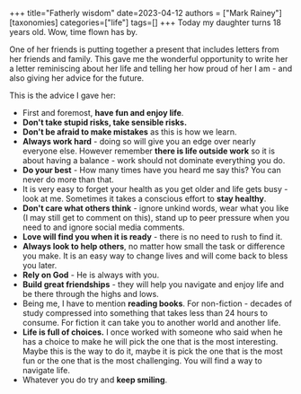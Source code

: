 +++
title="Fatherly wisdom"
date=2023-04-12
authors = ["Mark Rainey"]
[taxonomies]
categories=["life"]
tags=[]
+++
Today my daughter turns 18 years old. Wow, time flown has by.

One of her friends is putting together a present that includes letters from her friends and family. This gave me the wonderful opportunity to write her a letter reminiscing about her life and telling her how proud of her I am - and also giving her advice for the future.

<!-- more -->

This is the advice I gave her:

- First and foremost, **have fun and enjoy life**. 
- **Don't take stupid risks, take sensible risks.**
- **Don't be afraid to make mistakes** as this is how we learn. 
- **Always work hard** - doing so will give you an edge over nearly everyone else. However remember **there is life outside work** so it is about having a balance - work should not dominate everything you do.
- **Do your best** - How many times have you heard me say this? You can never do more than that. 
- It is very easy to forget your health as you get older and life gets busy - look at me. Sometimes it takes a conscious effort to **stay healthy**. 
- **Don't care what others think** - ignore unkind words, wear what you like (I may still get to comment on this), stand up to peer pressure when you need to and ignore social media comments.
- **Love will find you when it is ready** - there is no need to rush to find it.
- **Always look to help others**, no matter how small the task or difference you make. It is an easy way to change lives and will come back to bless you later.
- **Rely on God** - He is always with you.
- **Build great friendships** - they will help you navigate and enjoy life and be there through the highs and lows. 
- Being me, I have to mention **reading books**. For non-fiction - decades of study compressed into something that takes less than 24 hours to consume. For fiction it can take you to another world and another life. 
- **Life is full of choices.** I once worked with someone who said when he has a choice to make he will pick the one that is the most interesting. Maybe this is the way to do it, maybe it is pick the one that is the most fun or the one that is the most challenging. You will find a way to navigate life.
- Whatever you do try and **keep smiling**.